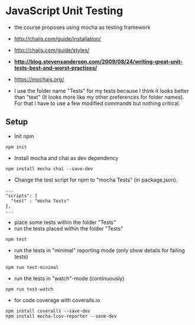 # JavaScript Unit Testing

  - the course proposes using mocha as testing framework
  - http://chaijs.com/guide/installation/
  - http://chaijs.com/guide/styles/
  - **http://blog.stevensanderson.com/2009/08/24/writing-great-unit-tests-best-and-worst-practises/**
  - https://mochajs.org/

  - I use the folder name "Tests" for my tests because I think it looks
    better than "test" (It looks more like my other preferences for folder names). 
    For that I have to use a few modified commands but nothing critical. 

## Setup
  - Init npm
  ```
  npm init
  ```
  - Install mocha and chai as dev dependency
  ```
  npm install mocha chai --save-dev
  ```
  - Change the test script for npm to "mocha Tests" (in package.json). 
  ```
  ...
  "scripts": {
    "test" : "mocha Tests"
  },
  ...
  ```
  - place some tests within the folder "Tests"
  - run the tests placed within the folder "Tests"
  ```
  npm test
  ```
  - run the tests in "minimal" reporting mode (only show details for failing tests)
  ```
  npm run test-minimal
  ```
  - run the tests in "watch"-mode (continuously)
  ```
  npm run test-watch
  ```  
  - for code coverage with coveralls.io 
  ```
  npm install coveralls --save-dev
  npm install mocha-lcov-reporter --save-dev
  ```
